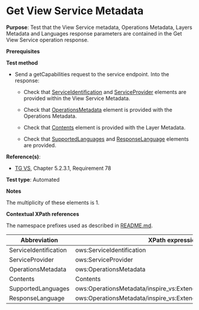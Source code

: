 # Get View Service Metadata

**Purpose**: Test that the View Service metadata, Operations Metadata, Layers Metadata and Languages response parameters are contained in the Get View Service operation response. 

**Prerequisites**

**Test method**

* Send a getCapabilities request to the service endpoint. Into the response:

  * Check that [ServiceIdentification](#ServiceIdentification) and [ServiceProvider](#ServiceProvider) elements are provided within the View Service Metadata.

  * Check that [OperationsMetadata](#OperationsMetadata) element is provided with the Operations Metadata.

  * Check that [Contents](#Contents) element is provided with the Layer Metadata.

  * Check that [SupportedLanguages](#SupportedLanguages) and [ResponseLanguage](#ResponseLanguage) elements are provided.

**Reference(s)**:
* [TG VS](./README.md#ref_TG_VS), Chapter 5.2.3.1, Requirement 78

**Test type**: Automated

**Notes**

The multiplicity of these elements is 1.

**Contextual XPath references**

The namespace prefixes used as described in [README.md](./README.md#namespaces).

Abbreviation                                               |  XPath expression (relative to /Capabilities)
---------------------------------------------------------- | -------------------------------------------------------------------------
ServiceIdentification <a name="ServiceIdentification"></a> | ows:ServiceIdentification
ServiceProvider <a name="ServiceProvider"></a> | ows:ServiceProvider
OperationsMetadata <a name="OperationsMetadata"></a> | ows:OperationsMetadata
Contents <a name="Contents"></a> | Contents
SupportedLanguages <a name="SupportedLanguages"></a> | ows:OperationsMetadata/inspire_vs:ExtendedCapabilities/inspire_common:SupportedLanguages
ResponseLanguage <a name="ResponseLanguage"></a> | ows:OperationsMetadata/inspire_vs:ExtendedCapabilities/inspire_common:ResponseLanguage